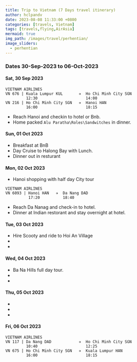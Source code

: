 ```yaml
---
title: Trip to Vietnam (7 Days travel itinerary)
author: hclpandv
date: 2023-08-08 11:33:00 +0800
categories: [travels, Vietnam]
tags: [travels,flying,AirAsia]
mermaid: true
img_path: /images/travel/perhentian/
image_sliders:
  - perhentian
---
```


### Dates 30-Sep-2023 to 06-Oct-2023

#### Sat, 30 Sep 2023

```
VIETNAM AIRLINES
VN 676 | Kuala Lumpur KUL       ✈  Ho Chi Minh City SGN
         12:30                     14:00 
VN 216 | Ho Chi Minh City SGN   ✈  Hanoi HAN
         16:00                     18:15 
```  

* Reach Hanoi and checkin to hotel or Bnb.
* Home packed `Alu Paratha\Roles\Sandwitches` in dinner. 

#### Sun, 01 Oct 2023

* Breakfast at BnB 
* Day Cruise to Halong Bay with Lunch.
* Dinner out in resturant 

#### Mon, 02 Oct 2023

* Hanoi shopping with half day City tour 

```
VIETNAM AIRLINES
VN 6093 | Hanoi HAN   ✈  Da Nang DAD
          17:20          18:40 
```  
* Reach Da Nanag and check-in to hotel.
* Dinner at Indian restorant and stay overnight at hotel.

#### Tue, 03 Oct 2023

* Hire Scooty and ride to Hoi An Village
* 
* 

#### Wed, 04 Oct 2023

* Ba Na Hills full day tour.
* 
* 

#### Thu, 05 Oct 2023

* 
* 
* 

#### Fri, 06 Oct 2023

```
VIETNAM AIRLINES
VN 117 | Da Nang DAD            ✈  Ho Chi Minh City SGN
         10:40                     12:25 
VN 675 | Ho Chi Minh City SGN   ✈  Kuala Lumpur HAN
         16:00                     18:15 
```  

